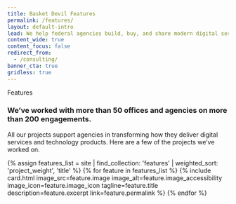 ```yaml
---
title: Basket Devil Features
permalink: /features/
layout: default-intro
lead: We help federal agencies build, buy, and share modern digital services to improve the user experience of government.
content_wide: true
content_focus: false
redirect_from:
  - /consulting/
banner_cta: true
gridless: true
---
```


<div class="usa-grid">
  <section class="usa-section">
    <div class="usa-section-bottom">
      <div class="small-caps small-caps-no-margin">Features</div>
      <h3>We’ve worked with more than 50 offices and agencies on more than 200 engagements.</h3>
      <p>All our projects support agencies in transforming how they deliver digital services and technology products. Here are a few of the projects we’ve worked on.</p>
    </div>
    <div class="usa-flex usa-flex-wrap">
      {% assign features_list = site | find_collection: 'features' | weighted_sort: 'project_weight', 'title' %}
      {% for feature in features_list %}
        {% include card.html
         image_src=feature.image
         image_alt=feature.image_accessibility
         image_icon=feature.image_icon
         tagline=feature.title
         description=feature.excerpt
         link=feature.permalink
        %}
      {% endfor %}
    </div>
  </section>
</div>

